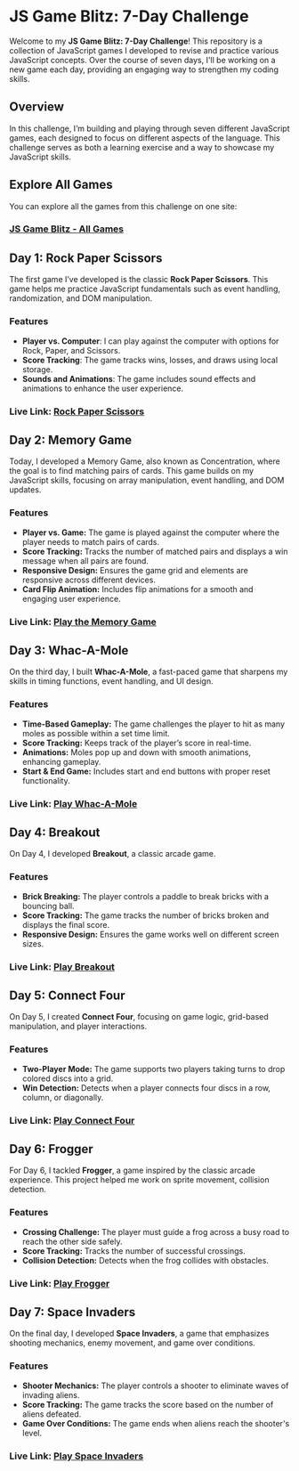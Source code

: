 # JS Game Blitz: 7-Day Challenge

Welcome to my **JS Game Blitz: 7-Day Challenge**! This repository is a collection of JavaScript games I developed to revise and practice various JavaScript concepts. Over the course of seven days, I'll be working on a new game each day, providing an engaging way to strengthen my coding skills.

## Overview

In this challenge, I’m building and playing through seven different JavaScript games, each designed to focus on different aspects of the language. This challenge serves as both a learning exercise and a way to showcase my JavaScript skills.

## Explore All Games

You can explore all the games from this challenge on one site:

### [JS Game Blitz - All Games]((https://js-game-blitz-7-day-challenge.vercel.app/))

## Day 1: Rock Paper Scissors

The first game I’ve developed is the classic **Rock Paper Scissors**. This game helps me practice JavaScript fundamentals such as event handling, randomization, and DOM manipulation.

### Features

- **Player vs. Computer**: I can play against the computer with options for Rock, Paper, and Scissors.
- **Score Tracking**: The game tracks wins, losses, and draws using local storage.
- **Sounds and Animations**: The game includes sound effects and animations to enhance the user experience.

### Live Link: [Rock Paper Scissors](https://js-blitz-rock-paper-scissors.netlify.app/)

## Day 2: Memory Game

Today, I developed a Memory Game, also known as Concentration, where the goal is to find matching pairs of cards. This game builds on my JavaScript skills, focusing on array manipulation, event handling, and DOM updates.

### Features

- **Player vs. Game:** The game is played against the computer where the player needs to match pairs of cards.
- **Score Tracking:** Tracks the number of matched pairs and displays a win message when all pairs are found.
- **Responsive Design:** Ensures the game grid and elements are responsive across different devices.
- **Card Flip Animation:** Includes flip animations for a smooth and engaging user experience.

### Live Link: [Play the Memory Game](https://js-blitz-memory-game.netlify.app/)

## Day 3: Whac-A-Mole

On the third day, I built **Whac-A-Mole**, a fast-paced game that sharpens my skills in timing functions, event handling, and UI design.

### Features

- **Time-Based Gameplay:** The game challenges the player to hit as many moles as possible within a set time limit.
- **Score Tracking:** Keeps track of the player’s score in real-time.
- **Animations:** Moles pop up and down with smooth animations, enhancing gameplay.
- **Start & End Game:** Includes start and end buttons with proper reset functionality.

### Live Link: [Play Whac-A-Mole](https://js-blitz-whac-a-mole.netlify.app/)

## Day 4: Breakout

On Day 4, I developed **Breakout**, a classic arcade game.

### Features

- **Brick Breaking:** The player controls a paddle to break bricks with a bouncing ball.
- **Score Tracking:** The game tracks the number of bricks broken and displays the final score.
- **Responsive Design:** Ensures the game works well on different screen sizes.
### Live Link: [Play Breakout](https://js-blitz-breakout.netlify.app/)

## Day 5: Connect Four

On Day 5, I created **Connect Four**, focusing on game logic, grid-based manipulation, and player interactions.

### Features

- **Two-Player Mode:** The game supports two players taking turns to drop colored discs into a grid.
- **Win Detection:** Detects when a player connects four discs in a row, column, or diagonally.

### Live Link: [Play Connect Four](https://js-blitz-connect-four.netlify.app/)

## Day 6: Frogger

For Day 6, I tackled **Frogger**, a game inspired by the classic arcade experience. This project helped me work on sprite movement, collision detection.

### Features

- **Crossing Challenge:** The player must guide a frog across a busy road to reach the other side safely.
- **Score Tracking:** Tracks the number of successful crossings.
- **Collision Detection:** Detects when the frog collides with obstacles.

### Live Link: [Play Frogger](https://js-blitz-frogger.netlify.app/)

## Day 7: Space Invaders

On the final day, I developed **Space Invaders**, a game that emphasizes shooting mechanics, enemy movement, and game over conditions.

### Features

- **Shooter Mechanics:** The player controls a shooter to eliminate waves of invading aliens.
- **Score Tracking:** The game tracks the score based on the number of aliens defeated.
- **Game Over Conditions:** The game ends when aliens reach the shooter's level.

### Live Link: [Play Space Invaders](https://js-blitz-space-invader.netlify.app/)

